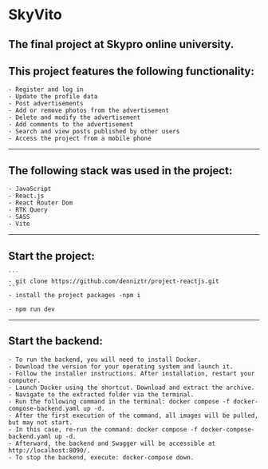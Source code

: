 # SkyVito
## The final project at Skypro online university. 

## This project features the following functionality:

    - Register and log in
    - Update the profile data
    - Post advertisements
    - Add or remove photos from the advertisement
    - Delete and modify the advertisement
    - Add comments to the advertisement
    - Search and view posts published by other users
    - Access the project from a mobile phone

---

## The following stack was used in the project:

    - JavaScript
    - React.js
    - React Router Dom
    - RTK Query
    - SASS
    - Vite

---

## Start the project:
    ```
    - git clone https://github.com/denniztr/project-reactjs.git
    ```
    - install the project packages -npm i

    - npm run dev
    

---

## Start the backend:

    - To run the backend, you will need to install Docker. 
    - Download the version for your operating system and launch it. 
    - Follow the installer instructions. After installation, restart your computer. 
    - Launch Docker using the shortcut. Download and extract the archive. 
    - Navigate to the extracted folder via the terminal. 
    - Run the following command in the terminal: docker compose -f docker-compose-backend.yaml up -d. 
    - After the first execution of the command, all images will be pulled, but may not start. 
    - In this case, re-run the command: docker compose -f docker-compose-backend.yaml up -d. 
    - Afterward, the backend and Swagger will be accessible at http://localhost:8090/. 
    - To stop the backend, execute: docker-compose down.
